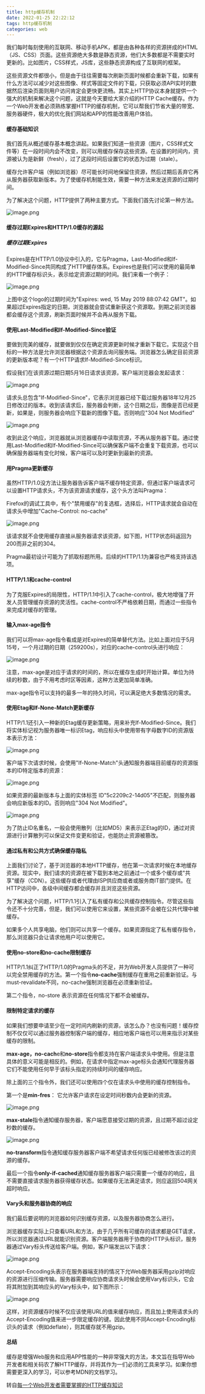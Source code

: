 ```yaml
---
title: http缓存机制
date: 2022-01-25 22:22:12
tags: http缓存机制
categories: web
---
```


我们每时每刻使用的互联网、移动手机APK，都是由各种各样的资源拼成的HTML（JS、CSS）页面。这些资源绝大多数是静态资源，他们大多数都是不需要实时更新的。比如图片，CSS样式，JS库，这些静态资源构成了互联网的框架。

这些资源文件都很小，但是由于往往需要每次刷新页面时候都会重新下载，如果有什么方法可以减少对这些图像、样式等固定文件的下载，只获取必须API实时的数据然后渲染页面则用户访问肯定会更快更流畅。其实上HTTP协议本身就提供一个强大的机制来解决这个问题，这就是今天要给大家介绍的HTTP Cache缓存。作为一个Web开发者必须熟练掌握HTTP的缓存机制，它可以帮我们节省大量的带宽、服务器硬件，极大的优化我们网站和APP的性能改善用户体验。

#### 缓存基础知识

我们首先从概述缓存基本概念讲起。如果我们知道一些资源（图片，CSS样式文件等）在一段时间内会不改变，则可以用缓存保存这些资源。在设置的时间内，资源被认为是新鲜（fresh），过了这段时间后设置它的状态为过期（stale）。

缓存允许客户端（例如浏览器）尽可能长时间地保留住资源，然后过期后丢弃它再从服务器获取新版本。为了使缓存机制能生效，需要一种方法来发送资源的过期时间。

为了解决这个问题，HTTP提供了两种主要方式。下面我们首先讨论第一种方法。

![image.png](https://ae01.alicdn.com/kf/Ha63d64c619264ee3bd102582b4899216e.png)

#### 缓存过期Expires和HTTP/1.0缓存的源起

##### 缓存过期Expires

Expires是在HTTP/1.0协议中引入的，它与Pragma，Last-Modified和If-Modified-Since共同构成了HTTP缓存体系。Expires也是我们可以使用的最简单的HTTP缓存标识头，表示给定资源过期的时间。我们来看一个例子：

![image.png](https://ae03.alicdn.com/kf/H9410b0890a644644aef783045d7b8352l.png)

上图中这个logo的过期时间为"Expires: wed, 15 May 2019 88:07:42 GMT"。如果超过Expires指定的日期，浏览器就会尝试重新获这个资源取。到期之前浏览器都会缓存这个资源，刷新页面时候并不会再从服务下载。

#### 使用Last-Modified和If-Modified-Since验证

要做到完美的缓存，就要做到仅仅在确定资源更新时候才重新下载它。实现这个目标的一种方法是允许浏览器根据这个资源去询问服务端。浏览器怎么确定目前资源的更新版本呢？有一个HTTP请求If-Modified-Since标识。

假设我们在该资源过期日期5月16日请求该资源，客户端浏览器会发起请求：

![image.png](https://ae03.alicdn.com/kf/Hf78c4503b8434ba091227977ed50aefav.png)

请求头总包含"If-Modified-Since"，它表示浏览器已经下载过服务器18年12月25日修改过的版本。收到该请求后，服务器会判断，这个日期之后，图像是否已经更新，如果是，则服务器会响应下载新的图像下载。否则响应"304 Not Modified"

![image.png](https://ae03.alicdn.com/kf/H71e6086ff970444799a03b5238f07323L.png)

收到此这个响应，浏览器就从浏览器缓存中读取资源，不再从服务器下载。通过使用Last-Modified和If-Modified-Since可以确保客户端不会重复下载资源，也可以确保服务器端有变化时候，客户端可以及时更新到最新的资源。

#### 用Pragma更新缓存

虽然HTTP/1.0没方法让服务器告诉客户端不缓存特定资源，但通过客户端请求可以设置HTTP请求头，不为该资源请求缓存，这个头方法叫Pragma：

Firefox的调试工具中，有个"禁用缓存"的复选框，选择后，HTTP请求就会自动在请求头中增加"Cache-Control: no-cache"

![image.png](https://ae04.alicdn.com/kf/H5cd49c7d2ab44225abc01a4b2365f16fs.png)

该请求就不会使用缓存直接从服务器请求该资源，如下图，HTTP状态码返回为200而非之前的304。

Pragma最初设计可能为了抓取标题所用。后续的HTTP/1.1为兼容也严格支持该选项。

#### HTTP/1.1和cache-control

为了克服Expires的局限性，HTTP/1.1中引入了cache-control，极大地增强了开发人员管理缓存资源的灵活性。cache-control不严格依赖日期，而通过一些指令来完成对缓存的管理。

#### 输入max-age指令

我们可以将max-age指令看成是对Expires的简单替代方法。比如上面对应于5月15号，一个月过期的日期（259200s），对应的cache-control头进行响应：

![image.png](https://ae03.alicdn.com/kf/Hfc4ef39e6be04d8f8256e56391c2224c9.png)

注意，max-age是对应于请求的时间的，所以在缓存生成时开始计算。单位为持续的秒数，由于不用考虑时区等因素，这种方法更加简单准确。

max-age指令可以支持的最多一年的持久时间，可以满足绝大多数情况的需求。

#### 使用Etag和If-None-Match更新缓存

HTTP/1.1还引入一种新的Etag缓存更新策略，用来补充If-Modified-Since。我们将实体标记视为服务器唯一标识Etag，响应标头中使用带有字母数字ID的资源版本表示方法：

![image.png](https://ae05.alicdn.com/kf/H26cc208e0b2f44679dde9dd019504162p.png)

客户端下次请求时候，会使用"If-None-Match"头通知服务器端目前缓存的资源版本的ID特定版本的资源：

![image.png](https://ae01.alicdn.com/kf/H584a967472624ec8a17d58141efe858ck.png)

如果资源的最新版本与上面的实体标签 ID"5c2209c2-14d05"不匹配，则服务器会响应新版本的ID。否则响应"304 Not Modified"。

![image.png](https://ae03.alicdn.com/kf/H712755c4ec3649048b3c7b1f342e86baB.png)

为了防止ID名重名，一般会使用散列（比如MD5）来表示正Etag的ID，通过对资源进行计算散列可以保证文件变更和验证，也能防止资源被篡改。

#### 通过私有和公共方式确保缓存隐私

上面我们讨论了，基于浏览器的本地HTTP缓存，他在第一次请求时候在本地缓存资源。现实中，我们请求的资源在被下载到本地之前通过一个或多个缓存或"共享"缓存（CDN）。这些缓存或者代理由ISP供应商或者或服务商IT部门提供。在HTTP访问中，各级中间缓存都会缓存并且浏览这些资源。

为了解决这个问题，HTTP/1.1引入了私有缓存和公共缓存控制指令。尽管这些指令还不十分完善，但是，我们可以使用它来设置，某些资源不会被在公共代理中被缓存。

如果多个人共享电脑，他们则可以共享一个缓存。如果资源指定了私有缓存指令，那么浏览器只会让请求他用户可以使用它。

#### 使用no-store和no-cache限制缓存

HTTP/1.1纠正了HTTP/1.0的Pragma头的不足，并为Web开发人员提供了一种可以完全禁用缓存的方法。第一个指令**no-cache**强制缓存在重用之前重新验证。与must-revalidate不同，no-cache强制浏览器在必须重新验证。

第二个指令，no-store 表示资源在任何情况下都不会被缓存。

#### 限制特定请求的缓存

如果我们想要申请至少在一定时间内刷新的资源，该怎么办？也没有问题！缓存控制不仅仅可以通过服务器控制客户端的缓存，相应地客户端也可以用来指示对某些缓存的限制。

**max-age，no-cach**e和**no-store**指令都支持在客户端请求头中使用。但是注意具体的意义可能是相反的。例如，在请求中指定max-age标头会通知代理服务器它们不能使用任何早于该标头指定的持续时间的缓存响应。

除上面的三个指令外，我们还可以使用四个仅在请求头中使用的缓存控制指令。

第一个是**min-fres**： 它允许客户请求在设定时间秒数内会更新的资源。

![image.png](https://ae02.alicdn.com/kf/Hfed6678218b44d589e8c0db6d9aebe424.png)

**max-stale**指令通知缓存服务器，客户端愿意接受过期的资源，且过期不超过设定秒数的缓存。

![image.png](https://ae02.alicdn.com/kf/Hed9db8c1b93747e097f4d8c7278d2bd7a.png)

**no-transform**指令通知缓存服务器客户端不希望请求任何版已经被修改该过的资源的缓存。

最后一个指令**only-if-cached**通知缓存服务器客户端只需要一个缓存的响应，且不需要直接请求服务器获得缓存状态。如果缓存无法满足请求，则应返回504网关超时响应。

#### Vary头和服务器协商的响应

我们最后要说明的浏览器如何识别缓存资源，以及服务器协商怎么进行。

浏览器缓存实际上只查看URL和方法，由于几乎所有可缓存的请求都是GET请求，所以浏览器通过URL就能识别资源。客户端服务器用于协商的HTTP头标识，服务器通过Vary标头传送给客户端。例如，客户端发出以下请求：

![image.png](https://ae04.alicdn.com/kf/Hac13b9577c2541dda9351096e15436185.png)

Accept-Encoding头表示在服务器端支持的情况下允Web服务器采用gzip对响应的资源进行压缩传输。服务器需要响应协商请求头时候会使用Vary标识头，它会将其附加到其响应头的Vary标头中，如下图所示：

![image.png](https://ae01.alicdn.com/kf/H01e573bcd9544ee2beb9318cba6e9737D.png)

这样，对资源缓存时候不仅应该使用URL的值来缓存响应，而且加上使用请求头的Accept-Encoding值来进一步限定缓存的键。因此使用不同Accept-Encoding标识头的请求（例如deflate），则其缓存就不用gzip。

#### 总结

缓存是增强Web服务和应用APP性能的一种非常强大的方法，本文旨在指导Web开发者和相关码农了解HTTP缓存，并将其作为一们必须的工具来学习。如果你想需要更深入的学习，可以参考MDN的文档学习。


转自[每一个Web开发者需要掌握的HTTP缓存知识](https://www.toutiao.com/a6680079212524601864/?log_from=2b50a753def3d_1643120288254)

